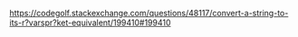 https://codegolf.stackexchange.com/questions/48117/convert-a-string-to-its-r?varspr?ket-equivalent/199410#199410